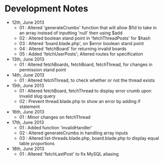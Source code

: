 # Development Notes

* 12th, June 2013
	* 01 : Altered 'generateCrumbs' function that will allow $fid to take in an array instead of inputting 'null' then using $add
	* 02 : Altered boolean stand point in 'fetchThreadPosts' for $hash
	* 03 : Altered 'board.blade.php', on $error boolean stand point
	* 04 : Altered 'fetchBoard' for returning invalid boards
	* 05 : Added 'fetchUserPosts'; Altered routes for specification
* 13th, June 2013
	* 01 : Altered fetchBoards, fetchBoard, fetchThread, for changes in permission stand point
* 14th, June 2013
	* 01 : Altered fetchThread, to check whether or not the thread exists
* 15th, June 2013
	* 01 : Altered fetchBoard, fetchThread to display error crumb upon invalid slug query
	* 02 : Prevent thread.blade.php to show an error by adding if statement
* 16th, June 2013
	* 01 : Minor changes on fetchThread
* 17th, June 2013
	* 01 : Added function 'invalidHandler'
	* 02 : Altered generateCrumbs in handling array inputs
	* 03 : Altered list-threads.blade.php, board.blade.php to display equal table proportions
* 18th, June 2013
	* 01 : Altered 'fetchLastPost' to fix MySQL aliasing